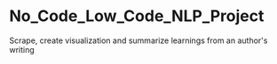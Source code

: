 # No_Code_Low_Code_NLP_Project
Scrape, create visualization  and summarize learnings from an author's writing
